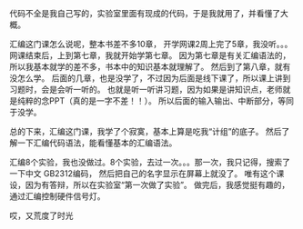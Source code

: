 代码不全是我自己写的，实验室里面有现成的代码，于是我就用了，并看懂了大概。

汇编这门课怎么说呢，整本书差不多10章，
开学网课2周上完了5章，我没听。。。
网课结束后，上到第七章，我就开始学第七章。
因为第七章是有关汇编语法的，所以我基本就学的差不多，书本中的知识基本就理解了。
然后到了第八章，就有没怎么学。
后面的几章，也是没学了，不过因为后面是线下课了，所以课上讲到习题时，会是会听一听的。
也就是听一听讲习题，因为如果是讲知识点，老师就是纯粹的念PPT（真的是一字不差！！）。
所以后面的输入输出、中断部分，等同于没学。

总的下来，汇编这门课，我学了个寂寞，基本上算是吃我“计组”的底子。
然后了解一下汇编代码语法，能看懂基本的汇编语法。

汇编8个实验，我也没做过。8个实验，去过一次。。。那一次，我只记得，搜索了一下中文 GB2312编码，
然后把自己的名字显示在屏幕上就没了。
唯有这个课设，因为有答辩，所以在实验室“第一次做了实验”。
做完后，我感觉挺有趣的，通过汇编控制硬件信号灯。

哎，又荒度了时光